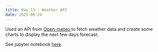 ```yaml
---
title: Day 13 - Weather API
date: 2025-06-24
---
```

Used an API from [Open-meteo ](https://open-meteo.com/)to fetch weather data and create some charts to display the next few days forecast.

See jupyter notebook [here](https://hub.2i2c.mybinder.org/user/jonskogland-1000daysofcoding-tgi6eawy/lab/tree/daily-projects/day13_20250624/Day13.ipynb).
